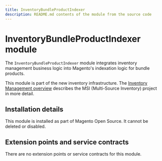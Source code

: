 ```yaml
---
title: InventoryBundleProductIndexer
description: README.md contents of the module from the source code
---
```


# InventoryBundleProductIndexer module

The `InventoryBundleProductIndexer` module integrates inventory management business logic into Magento's indexation logic for bundle products.

This module is part of the new inventory infrastructure. The
[Inventory Management overview](https://developer.adobe.com/commerce/webapi/rest/inventory/)
describes the MSI (Multi-Source Inventory) project in more detail.

## Installation details

This module is installed as part of Magento Open Source. It cannot be deleted or disabled.

## Extension points and service contracts

There are no extension points or service contracts for this module.
